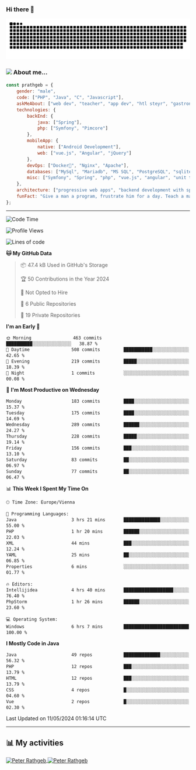 ### Hi there 👋

<div align="center">
  <img  src="https://github.com/1999AZZAR/1999AZZAR/blob/main/resources/img/grid-snake.svg"
       alt="snake" />
</div>

### <img src="https://media.giphy.com/media/VgCDAzcKvsR6OM0uWg/giphy.gif" width="50"> About me...  

```javascript
const prathgeb = {
    gender: "male",
    code: ["PHP", "Java", "C", "Javascript"],
    askMeAbout: ["web dev", "teacher", "app dev", "htl steyr", "gastronaut"],
    technologies: {
        backEnd: {
            java: ["Spring"],
            php: ["Symfony", "Pimcore"]
        },
        mobileApp: {
            native: ["Android Development"],
            web: ["vue.js", "Angular", "jQuery"]
        },
        devOps: ["Docker🐳", "Nginx", "Apache"],
        databases: ["MySql", "Mariadb", "MS SQL", "PostgreSQL", "sqlite"],
        misc: ["Symfony", "Spring", "php", "vue.js", "angular", "unit testing", "ci/cd using github actions"]
    },
    architecture: ["progressive web apps", "backend development with spring", "backend development with symfony"],
    funFact: "Give a man a program, frustrate him for a day. Teach a man to program, frustrate him for a lifetime."
};
```

---
<!--START_SECTION:waka-->
![Code Time](http://img.shields.io/badge/Code%20Time-600%20hrs%2014%20mins-blue)

![Profile Views](http://img.shields.io/badge/Profile%20Views-0-blue)

![Lines of code](https://img.shields.io/badge/From%20Hello%20World%20I%27ve%20Written-2.5%20million%20lines%20of%20code-blue)

**🐱 My GitHub Data** 

> 📦 47.4 kB Used in GitHub's Storage 
 > 
> 🏆 50 Contributions in the Year 2024
 > 
> 🚫 Not Opted to Hire
 > 
> 📜 6 Public Repositories 
 > 
> 🔑 19 Private Repositories 
 > 
**I'm an Early 🐤** 

```text
🌞 Morning                463 commits         ██████████░░░░░░░░░░░░░░░   38.87 % 
🌆 Daytime                508 commits         ███████████░░░░░░░░░░░░░░   42.65 % 
🌃 Evening                219 commits         █████░░░░░░░░░░░░░░░░░░░░   18.39 % 
🌙 Night                  1 commits           ░░░░░░░░░░░░░░░░░░░░░░░░░   00.08 % 
```
📅 **I'm Most Productive on Wednesday** 

```text
Monday                   183 commits         ████░░░░░░░░░░░░░░░░░░░░░   15.37 % 
Tuesday                  175 commits         ████░░░░░░░░░░░░░░░░░░░░░   14.69 % 
Wednesday                289 commits         ██████░░░░░░░░░░░░░░░░░░░   24.27 % 
Thursday                 228 commits         █████░░░░░░░░░░░░░░░░░░░░   19.14 % 
Friday                   156 commits         ███░░░░░░░░░░░░░░░░░░░░░░   13.10 % 
Saturday                 83 commits          ██░░░░░░░░░░░░░░░░░░░░░░░   06.97 % 
Sunday                   77 commits          ██░░░░░░░░░░░░░░░░░░░░░░░   06.47 % 
```


📊 **This Week I Spent My Time On** 

```text
🕑︎ Time Zone: Europe/Vienna

💬 Programming Languages: 
Java                     3 hrs 21 mins       ██████████████░░░░░░░░░░░   55.00 % 
PHP                      1 hr 20 mins        ██████░░░░░░░░░░░░░░░░░░░   22.03 % 
XML                      44 mins             ███░░░░░░░░░░░░░░░░░░░░░░   12.24 % 
YAML                     25 mins             ██░░░░░░░░░░░░░░░░░░░░░░░   06.85 % 
Properties               6 mins              ░░░░░░░░░░░░░░░░░░░░░░░░░   01.77 % 

🔥 Editors: 
Intellijidea             4 hrs 40 mins       ███████████████████░░░░░░   76.40 % 
PhpStorm                 1 hr 26 mins        ██████░░░░░░░░░░░░░░░░░░░   23.60 % 

💻 Operating System: 
Windows                  6 hrs 7 mins        █████████████████████████   100.00 % 
```

**I Mostly Code in Java** 

```text
Java                     49 repos            ██████████████░░░░░░░░░░░   56.32 % 
PHP                      12 repos            ███░░░░░░░░░░░░░░░░░░░░░░   13.79 % 
HTML                     12 repos            ███░░░░░░░░░░░░░░░░░░░░░░   13.79 % 
CSS                      4 repos             █░░░░░░░░░░░░░░░░░░░░░░░░   04.60 % 
Vue                      2 repos             █░░░░░░░░░░░░░░░░░░░░░░░░   02.30 % 
```




 Last Updated on 11/05/2024 01:16:14 UTC
<!--END_SECTION:waka-->

---
  ## 📊 My activities
  <a href="https://github.com/prathgeb">
    <img width=450 height=170 align="center" alt="Peter Rathgeb" src="https://github-readme-stats.vercel.app/api?username=prathgeb&include_all_commits=true&count_private=true&theme=midnight-purple&show_icons=true&bg_color=0D1117&hide_border=true" />
  </a>
  <a href="https://github.com/prathgeb">
    <img align="center" alt="Peter Rathgeb" src="https://github-readme-stats.vercel.app/api/top-langs/?username=prathgeb&include_all_commits=true&count_private=true&theme=midnight-purple&show_icons=true&layout=compact&bg_color=0D1117&hide_border=true" />
  </a>
